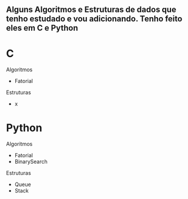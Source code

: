 ## Alguns Algoritmos e Estruturas de dados que tenho estudado e vou adicionando. Tenho feito eles em C e Python 

# C
Algoritmos
  -  Fatorial

Estruturas
  - x

# Python
Algoritmos
  - Fatorial
  - BinarySearch

Estruturas
  - Queue
  - Stack

